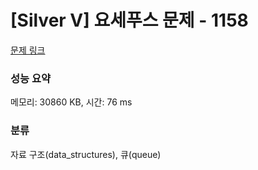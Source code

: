 # [Silver V] 요세푸스 문제 - 1158 

[문제 링크](https://www.acmicpc.net/problem/1158) 

### 성능 요약

메모리: 30860 KB, 시간: 76 ms

### 분류

자료 구조(data_structures), 큐(queue)

